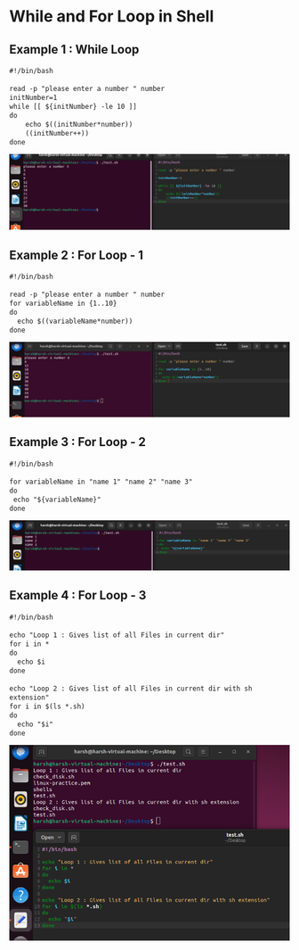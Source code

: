 
# While and For Loop in Shell

## Example 1 : While Loop
```
#!/bin/bash

read -p "please enter a number " number
initNumber=1
while [[ ${initNumber} -le 10 ]]
do
    echo $((initNumber*number))
    ((initNumber++))
done
```
<img src="https://github.com/Harsh971/Shell-Scripts/blob/main/0%20-%20Concepts/11%20-%20while%20and%20for%20loop/image1.png">

## Example 2 : For Loop - 1
```
#!/bin/bash

read -p "please enter a number " number
for variableName in {1..10}
do
  echo $((variableName*number))
done
```
<img src="https://github.com/Harsh971/Shell-Scripts/blob/main/0%20-%20Concepts/11%20-%20while%20and%20for%20loop/image2.png">

## Example 3 : For Loop - 2
```
#!/bin/bash

for variableName in "name 1" "name 2" "name 3"
do
 echo "${variableName}"
done
```
<img src="https://github.com/Harsh971/Shell-Scripts/blob/main/0%20-%20Concepts/11%20-%20while%20and%20for%20loop/image3.png">

## Example 4 : For Loop - 3
```
#!/bin/bash

echo "Loop 1 : Gives list of all Files in current dir"
for i in *
do
  echo $i
done

echo "Loop 2 : Gives list of all Files in current dir with sh extension"
for i in $(ls *.sh)
do
  echo "$i"
done
```
<img src="https://github.com/Harsh971/Shell-Scripts/blob/main/0%20-%20Concepts/11%20-%20while%20and%20for%20loop/image4.png">
